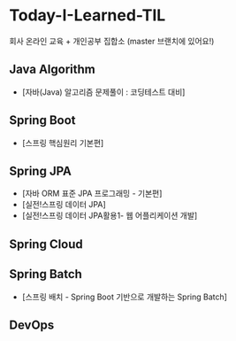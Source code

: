 # Today-I-Learned-TIL
회사 온라인 교육 + 개인공부 집합소
(master 브랜치에 있어요!)

## Java Algorithm
 * [자바(Java) 알고리즘 문제풀이 : 코딩테스트 대비]
## Spring Boot
 * [스프링 핵심원리 기본편]
## Spring JPA
 * [자바 ORM 표준 JPA 프로그래밍 - 기본편]
 * [실전!스프링 데이터 JPA]
 * [실전!스프링 데이터 JPA활용1- 웹 어플리케이션 개발]
## Spring Cloud

## Spring Batch
  * [스프링 배치 - Spring Boot 기반으로 개발하는 Spring Batch]
## DevOps
  
